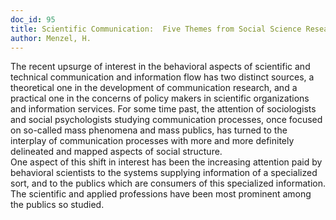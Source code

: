 ```yaml
---
doc_id: 95
title: Scientific Communication:  Five Themes from Social Science Research
author: Menzel, H.
---
```


The recent upsurge of interest in the behavioral aspects of scientific and 
technical communication and information flow has two distinct sources, a 
theoretical one in the development of communication research, and a practical 
one in the concerns of policy makers in scientific organizations and 
information services.
  For some time past, the attention of sociologists and social psychologists 
studying communication processes, once focused on so-called mass phenomena
and mass publics, has turned to the interplay of communication processes with 
more and more definitely delineated and mapped aspects of social structure.  
One aspect of this shift in interest has been the increasing attention paid by 
behavioral scientists to the systems supplying information of a specialized 
sort, and to the publics which are consumers of this specialized information. 
The scientific and applied professions have been most prominent among the 
publics so studied.